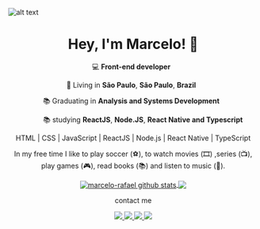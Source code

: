 
![alt text](https://files.readme.io/8c11911-senior-front-end-developer-openings-1.gif)

<h1 align="center">
  Hey, I'm Marcelo! 👋
</h1>

<p align="center">
  💻 <b>Front-end developer</b> &nbsp;
</p>

<p align="center">
  📌 Living in <b>São Paulo</b>, <b>São Paulo</b>, <b>Brazil</b> &nbsp;
</p>
<p align="center">
  📚 Graduating in <b>Analysis and Systems Development</b> &nbsp;
</p>
<p align="center">
  &nbsp; &nbsp; &nbsp; &nbsp; &nbsp; 📚 studying <b>ReactJS</b>, <b>Node.JS</b>, <b>React Native and Typescript</b>
</p>

<p align="center">
  HTML | CSS | JavaScript | ReactJS | Node.js | React Native | TypeScript
</p>

<p align="center">In my free time I like to play soccer (⚽️), to watch movies (🎞️) ,series (📺), play games (🎮), read books (📚) and listen to music (🎵).</p>


<p align="center">
  <a href="https://github.com/marcelo-rafael/github-readme-stats">
    <img align="center" src="https://github-readme-stats.vercel.app/api?username=marcelo-rafael&show_icons=true&include_all_commits=true&theme=radical" alt="marcelo-rafael github stats" />
  </a>
  <a href="https://github.com/marcelo-rafael/github-readme-stats">
  <!-- Change the `github-readme-stats.marcelo-rafael.vercel.app` to `github-readme-stats.vercel.app`  -->
    <img align="center" src="https://github-readme-stats.vercel.app/api/top-langs/?username=marcelo-rafael&layout=compact&theme=radical" />
  </a>
</p>

<p align="center">
  contact me
</p>

<p align="center">
  <a
    href="https://web.whatsapp.com/send?phone=+5511950330322" 
    alt="WhatsApp"
    target="blank"
  >
    <img src="https://img.shields.io/badge/-Whatsapp-4CA143?style=flat&logo=WhatsApp&logoColor=white" />
  </a>
  <a
    href="mailto:marcelo.rafael.goncalves@gmail.com" 
    alt="Gmail"
    target="blank"
  >
    <img src="https://img.shields.io/badge/-Gmail-red?style=flat&logo=Gmail&logoColor=white" />
    
  </a>
  <a
    href="https://www.linkedin.com/in/marcelo-rafael-gonçalves/" 
    alt="LinkedIn"
    target="blank"
  >
    <img src="https://img.shields.io/badge/-Linkedin-blue?style=flat&logo=Linkedin&logoColor=white" />
  </a>
  <a
    href="https://github.com/marcelo-rafael"
    alt="GitHub"
    target="blank"
  >
    <img src="https://img.shields.io/badge/-GitHub-000000?style=flat&logo=Github&logoColor=white" />
  </a>
</p>





<!--
**marcelo-rafael/marcelo-rafael** is a ✨ _special_ ✨ repository because its `README.md` (this file) appears on your GitHub profile.

Here are some ideas to get you started:

- 🔭 I’m currently working on ...
- 🌱 I’m currently learning ...
- 👯 I’m looking to collaborate on ...
- 🤔 I’m looking for help with ...
- 💬 Ask me about ...
- 📫 How to reach me: ...
- 😄 Pronouns: ...
- ⚡ Fun fact: ...
-->
